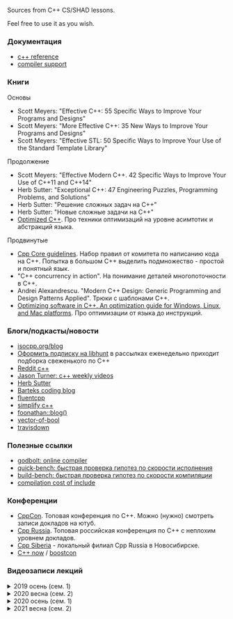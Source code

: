 Sources from C++ CS/SHAD lessons.

Feel free to use it as you wish.

### Документация

* [c++ reference](https://en.cppreference.com/w/)
* [compiler support](https://en.cppreference.com/w/cpp/compiler_support)

### Книги

Основы

* Scott Meyers: "Effective C++: 55 Specific Ways to Improve Your Programs and Designs"
* Scott Meyers: "More Effective C++: 35 New Ways to Improve Your Programs and Designs"
* Scott Meyers: "Effective STL: 50 Specific Ways to Improve Your Use of the Standard Template Library"

Продолжение

* Scott Meyers: "Effective Modern C++. 42 Specific Ways to Improve Your Use of C++11 and C++14"
* Herb Sutter: "Exceptional C++: 47 Engineering Puzzles, Programming Problems, and Solutions"
* Herb Sutter: "Решение сложных задач на С++"
* Herb Sutter: "Новые сложные задачи на C++"
* [Optimized C++](https://apprize.info/c/optimized/index.html). Про техники оптимизаций на уровне асимтотик и абстракций языка.

Продвинутые

* [Cpp Core guidelines](https://github.com/isocpp/CppCoreGuidelines/blob/master/CppCoreGuidelines.md). Набор правил от комитета по написанию кода на С++. Попытка в большом С++ выделить подмножество - простой и понятный язык.
* "C++ concurrency in action". На понимание деталей многопоточности в С++.
* Andrei Alexandrescu. "Modern C++ Design: Generic Programming and Design Patterns Applied". Трюки с шаблонами С++.
* [Optimizing software in C++. An optimization guide for Windows, Linux, and Mac platforms](https://www.agner.org/optimize/optimizing_cpp.pdf). Про оптимизации от языка до инструкций.

### Блоги/подкасты/новости

* [isocpp.org/blog](https://isocpp.org/blog)
* [Оформить подписку на libhunt](https://cpp.libhunt.com/) в рассылках еженедельно приходит подборка свеженького по С++
* [Reddit c++](https://www.reddit.com/r/cpp/)
* [Jason Turner: c++ weekly videos](https://www.youtube.com/channel/UCxHAlbZQNFU2LgEtiqd2Maw)
* [Herb Sutter](https://herbsutter.com/gotw/)
* [Barteks coding blog](https://www.bfilipek.com)
* [fluentcpp](https://www.fluentcpp.com/)
* [simplify c++](https://arne-mertz.de)
* [foonathan::blog()](https://foonathan.net/index.html)
* [vector-of-bool](https://vector-of-bool.github.io/)
* [travisdown](https://travisdowns.github.io/)

### Полезные ссылки

* [godbolt: online compiler](https://godbolt.org/)
* [quick-bench: быстрая проверка гипотез по скорости исполнения](https://quick-bench.com)
* [build-bench: быстрая проверка гипотез по скорости компиляции](https://build-bench.com/)
* [compilation cost of include](https://artificial-mind.net/projects/compile-health/)

### Конференции

* [CppCon](https://www.youtube.com/user/CppCon). Топовая конференция по С++. Можно (нужно) смотреть записи докладов на ютуб.
* [Cpp Russia](http://cpp-russia.ru/). Топовая российская конференция по С++ с неплохим уровнем докладов.
* [Cpp Siberia](https://siberia-2020.cppug.ru/) - локальный филиал Cpp Russia в Новосибирске.
* [C++ now](http://cppnow.org/) / [boostcon](https://www.youtube.com/user/BoostCon/playlists)

### Видеозаписи лекций

<details>
<summary>2019 осень (сем. 1)</summary>
<p>

* Лекция 1. Знакомство. Ввод-вывод. Командная строка. Компиляция. [1](https://youtu.be/Y_BlKsv1r7E), [2](https://youtu.be/PSDXKu4rNdI)
* Лекция 2. Функции. Чтение из файла, cmake, unit-тесты. [1](https://youtu.be/eqDL64IImbs), [2](https://youtu.be/Tu2RZzfobAo)
* Лекция 3. Классы. Начало. [1](https://youtu.be/6cqZ2j-bYmY), [2](https://youtu.be/ZSH-Gt-1I7o)
* Лекция 4. Классы. Продолжение. [1](https://youtu.be/e4JC6pxWV3M), [2](https://youtu.be/H3Fcb1-cGsk)
* Лекция 5. Шаблоны. [1](https://youtu.be/VeN8QtsRpY0), [2](https://youtu.be/UtKV-fYCiCA)
* Лекция 6. Контейнеры и итераторы. [1](https://youtu.be/H3QcV60QXZA), [2](https://youtu.be/utvwkaPI2as)
* Лекция 7. Исключения. [1](https://youtu.be/6aH255s2kKA), [2](https://youtu.be/gM8YRCYrGgE)
* Лекция 8. Умные указатели. Передача аргументов в функцию. RVO / NRVO / copy elision. [1](https://youtu.be/MAdafwgnr9k), [2](https://youtu.be/2_BE2rw0EY8)
* Лекция 9. Техники оптимизации. [1](https://youtu.be/79FcUKY4-PU), [2](https://youtu.be/oZ00R0aF1JE)
* Лекция 10. Техники оптимизации. [1](https://youtu.be/rMPmJENMarQ), [2](https://youtu.be/M8aOj39c_DI)
* Лекция 11. Алгоритмы и лямбды. [1](https://youtu.be/mK_VDUgG09Y), [2](https://youtu.be/54-V8M9W2RU)
* Лекция 12. Компиляция и линковка. Undefined behavior. [1](https://youtu.be/fjpKZqRk5XI), [2](https://youtu.be/W1hKm8SDpQE)

</p>
</details>

<details>
<summary>2020 весна (сем. 2)</summary>
<p>

* Лекция 1. Многопоточность. Введение. [1](https://youtu.be/HxBcjKlqAYk), [2](https://youtu.be/NuH5SB14tHs)
* Лекция 2. Многопоточность. Продолжение. [1](https://youtu.be/hqU8AjZaC5Q), [2](https://youtu.be/MurPt8uNpVo)
* Лекция 3. Многопоточность. Продвинутый материал 1. [1](https://youtu.be/1CBFYsTXxX0), [2](https://youtu.be/2j40v1fKlOQ)
* Лекция 4. Многопоточность. Продвинутый материал 2. [1](https://youtu.be/oYUepciMjEY), [2](https://youtu.be/PyjfZjGKAzM)
* Лекция 5. Move-семантика. [1](https://youtu.be/Q1zzhYoa2mY), [2](https://youtu.be/bsIc5v4jLYg)
* Лекция 6. Advanced templates. [1](https://youtu.be/YkNBzR-kqb8), [2](https://youtu.be/IL_Wy3n1kSM)
* Лекция 7. Compile-time. [1](https://youtu.be/NKXJIqFgHmY), [2](https://youtu.be/_Arr0gvfQhY)
* Лекция 8. Ranges. [1](https://youtu.be/FJHxeM_Fjtk), [2](https://youtu.be/nQHJclbrbO4)
* Лекция 9. Мелкие нововведения стандарта. [1](https://youtu.be/8RcksIcSocs), [2](https://youtu.be/qSXIgA8dCq4)

</p>
</details>

<details>
<summary>2020 осень (сем. 1)</summary>
<p>

* Лекция 1. Знакомство. Ввод-вывод. Командная строка. Компиляция. [1](https://youtu.be/yeTEA38PnJ4), [2](https://youtu.be/t0LJ7Bm66pk)
* Лекция 2. Функции. Заголовочные файлы. Чтение из файла. CMake. Юнит-тесты. [1](https://youtu.be/rhvk4juw_iQ), [2](https://youtu.be/wpBfibqAwx0)
* Лекция 3. Классы. Начало. [1](https://youtu.be/8TgE7hMu_aA), [2](https://youtu.be/4rXZFUVshHw)
* Лекция 4. Классы. Продолжение. [1](https://youtu.be/RjvArKtXlhQ), [2](https://youtu.be/Vg43iOwKR1I)
* Лекция 5. Шаблоны. [1](https://youtu.be/40Za8fH0GDQ), [2](https://youtu.be/-Qf1mljSlZM)
* Лекция 6. Контейнеры и итераторы. [1](https://youtu.be/Reh4fkTlO5c), [2](https://youtu.be/onCmPY5O6wU).
* Лекция 7. Исключения. [1](https://youtu.be/ua0B_XjFS2c), [2](https://youtu.be/jrC1QX4UAxA)
* Лекция 8. Умные указатели. [1](https://youtu.be/4mx-_FfB1-E), [2](https://youtu.be/R-jhmd_G8Pg)
* Лекция 9. Агрументы. RVO / NRVO / copy elision. [1](https://youtu.be/RNzkXY7fg64), [2](https://youtu.be/HhJhMh8Luow)
* Лекция 10. Алгоритмы и лямбды. [1](https://youtu.be/ksOUfRLUUvA), [2](https://youtu.be/oWRirPJuoeI)
* Лекция 11. Техники оптимизации. [1](https://youtu.be/1DjPpmaJGsw), [2](https://youtu.be/f-anWVehTl0)
* Лекция 12. Профилировка. Модель физической памяти. [1](https://youtu.be/vJcvvrMWyv4), [2](https://youtu.be/eqcp3GTqUS0)
* Лекция 13. Компиляция и линковка. [1](https://youtu.be/zq0z7HRQKEM), [2](https://youtu.be/7chdr35ltyU)
* Лекция 14. Практикум. Ray tracing. [1](https://youtu.be/U9kTGFn0tIM), [2](https://youtu.be/BBH_mnCxBzg)

</p>
</details>

<details>
<summary>2021 весна (сем. 2)</summary>
<p>

* Лекция 1. Разминка. [1](https://youtu.be/WYXHZ_Jlo40), [2](https://youtu.be/5h74kXqBUQw)
* Лекция 2. Многопоточность. Введение [1](https://youtu.be/3Yii1FeMGjk), [2](https://youtu.be/AecmnCLeyvA)

</p>
</details>

